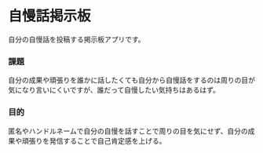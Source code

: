 # 自慢話掲示板
自分の自慢話を投稿する掲示板アプリです。

### 課題
自分の成果や頑張りを誰かに話したくても自分から自慢話をするのは周りの目が気になり言いにくいですが、誰だって自慢したい気持ちはあるはず。

### 目的
匿名やハンドルネームで自分の自慢を話すことで周りの目を気にせず、自分の成果や頑張りを発信することで自己肯定感を上げる。
